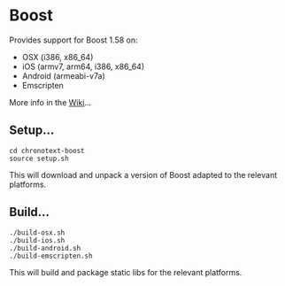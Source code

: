 # Boost

Provides support for Boost 1.58 on:
- OSX (i386, x86_64)
- iOS (armv7, arm64, i386, x86_64)
- Android (armeabi-v7a)
- Emscripten

More info in the [Wiki](https://github.com/arielm/chronotext-boost/wiki)...

## Setup...
```
cd chronotext-boost
source setup.sh
```
This will download and unpack a version of Boost adapted to the relevant platforms.

## Build...
```
./build-osx.sh
./build-ios.sh
./build-android.sh
./build-emscripten.sh
```
This will build and package static libs for the relevant platforms.
